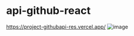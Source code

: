 # api-github-react
https://project-githubapi-res.vercel.app/
![image](https://user-images.githubusercontent.com/79725037/185865623-6c63f395-fa13-4767-98aa-fb377bfb88af.png)
